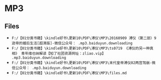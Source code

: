 # MP3

## Files

- `F:/【01分类书籍】\kindle好书\更新10\PDF\溥仪\MP3\20160909 溥仪（第二部）9 逊帝的婚后生活[超清版]-微信公众号： .mp3.baiduyun.downloading`
- `F:/【01分类书籍】\kindle好书\更新10\PDF\溥仪\MP3\ts0719 《溥仪的另一种真相》 青年维也纳解读【知了社团资源网址：zliao.vip】 .mp3.baiduyun.downloading`
- `F:/【01分类书籍】\kindle好书\更新10\PDF\溥仪\MP3\末代皇帝溥仪02两宫驾崩-微信公众号： .mp3.baiduyun.downloading`
- `F:/【01分类书籍】\kindle好书\更新10\PDF\溥仪\MP3\files.md`
